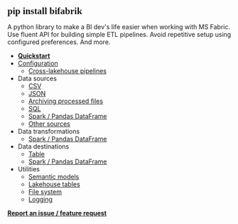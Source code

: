 <!--- The assembly line for your lakehouse -->

<span style="font-family:Consolas; font-size:1.5em;">__pip install bifabrik__</span>

A python library to make a BI dev's life easier when working with MS Fabric. Use fluent API for building simple ETL pipelines. Avoid repetitive setup using configured preferences. And more.

 - **[Quickstart](/tutorial/quickstart.md)**
 - [Configuration](/tutorial/configuration.md)
   - [Cross-lakehouse pipelines](/tutorial/cfg_storage.md)
 - Data sources
   - [CSV](/tutorial/src_csv.md)
   - [JSON](/tutorial/src_json.md)
   - [Archiving processed files](/tutorial/msc_files_archive.md)
   - [SQL](/tutorial/src_sql.md)
   - [Spark / Pandas DataFrame](/tutorial/src_spark_df.md)
   - [Other sources](/tutorial/src_other.md)
- Data transformations
   - [Spark / Pandas DataFrame](/tutorial/tsf_spark_df.md)
- Data destinations
   - [Table](/tutorial/dst_table.md)
   - [Spark / Pandas DataFrame](/tutorial/dst_spark_df.md)
- Utilities
   - [Semantic models](/tutorial/util_tmsl.md)
   - [Lakehouse tables](/tutorial/util_table.md)
   - [File system](/tutorial/util_fs.md)
   - [Logging](/tutorial/util_log.md)

**[Report an issue / feature request](https://github.com/rjankovic/bifabrik/issues)**  
